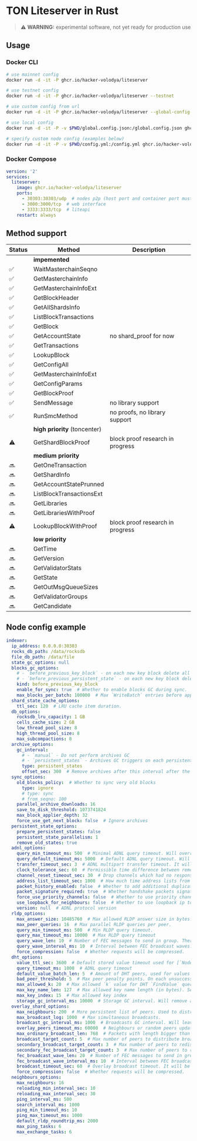 # TON Liteserver in Rust

> :warning: **WARNING:** experimental software, not yet ready for production use

## Usage

### Docker CLI
```bash
# use mainnet config
docker run -d -it -P ghcr.io/hacker-volodya/liteserver

# use testnet config
docker run -d -it -P ghcr.io/hacker-volodya/liteserver --testnet

# use custom config from url
docker run -d -it -P ghcr.io/hacker-volodya/liteserver --global-config-url https://example.com/global.config.json

# use local config
docker run -d -it -P -v $PWD/global.config.json:/global.config.json ghcr.io/hacker-volodya/liteserver --global-config-path /global.config.json

# specify custom node config (examples below)
docker run -d -it -P -v $PWD/config.yml:/config.yml ghcr.io/hacker-volodya/liteserver --config /config.yml
```

### Docker Compose
```yaml
version: '2'
services:
  liteserver:
    image: ghcr.io/hacker-volodya/liteserver
    ports:
      - 30303:30303/udp  # nodes p2p (host port and container port must be equal, container port is specified in config.yml)
      - 3000:3000/tcp  # web interface
      - 3333:3333/tcp  # liteapi
    restart: always
```

## Method support
| Status | Method | Description |
|--------|--------|-------------|
| | **impemented**
| ✅ | WaitMasterchainSeqno
| ✅ | GetMasterchainInfo
| ✅ | GetMasterchainInfoExt
| ✅ | GetBlockHeader
| ✅ | GetAllShardsInfo
| ✅ | ListBlockTransactions
| ✅ | GetBlock
| ✅ | GetAccountState | no shard_proof for now
| ✅ | GetTransactions
| ✅ | LookupBlock
| ✅ | GetConfigAll
| ✅ | GetMasterchainInfoExt
| ✅ | GetConfigParams
| ✅ | GetBlockProof
| ✅ | SendMessage | no library support
| ✅ | RunSmcMethod | no proofs, no library support
| | **high priority** (toncenter)
| ⚠️ | GetShardBlockProof | block proof research in progress
| | **medium priority**
| 🔜 | GetOneTransaction
| 🔜 | GetShardInfo
| 🔜 | GetAccountStatePrunned
| 🔜 | ListBlockTransactionsExt
| 🔜 | GetLibraries
| 🔜 | GetLibrariesWithProof
| ⚠️ | LookupBlockWithProof | block proof research in progress
| | **low priority**
| 🔜 | GetTime
| 🔜 | GetVersion
| 🔜 | GetValidatorStats
| 🔜 | GetState
| 🔜 | GetOutMsgQueueSizes
| 🔜 | GetValidatorGroups
| 🔜 | GetCandidate

## Node config example
```yaml
indexer:
  ip_address: 0.0.0.0:30303
  rocks_db_path: /data/rocksdb
  file_db_path: /data/file
  state_gc_options: null
  blocks_gc_options:
    # - `before_previous_key_block` - on each new key block delete all blocks before the previous one
    # - `before_previous_persistent_state` - on each new key block delete all blocks before the previous key block with persistent state
    kind: before_previous_key_block
    enable_for_sync: true  # Whether to enable blocks GC during sync.
    max_blocks_per_batch: 100000  # Max `WriteBatch` entries before apply
  shard_state_cache_options:
    ttl_sec: 120  # LRU cache item duration.
  db_options:
    rocksdb_lru_capacity: 1 GB
    cells_cache_size: 2 GB
    low_thread_pool_size: 8
    high_thread_pool_size: 8
    max_subcompactions: 8
  archive_options:
    gc_interval:
      # - `manual` - Do not perform archives GC
      # - `persistent_states` - Archives GC triggers on each persistent state
      type: persistent_states
      offset_sec: 300  # Remove archives after this interval after the new persistent state
  sync_options:
    old_blocks_policy:  # Whether to sync very old blocks
      type: ignore
      # type: sync
      # from_seqno: 100
    parallel_archive_downloads: 16
    save_to_disk_threshold: 1073741824
    max_block_applier_depth: 32
    force_use_get_next_block: false  # Ignore archives
  persistent_state_options:
    prepare_persistent_states: false
    persistent_state_parallelism: 1
    remove_old_states: true
  adnl_options:
    query_min_timeout_ms: 500  # Minimal ADNL query timeout. Will override the used timeout if it is less.
    query_default_timeout_ms: 5000  # Default ADNL query timeout. Will be used if no timeout is specified.
    transfer_timeout_sec: 3  # ADNL multipart transfer timeout. It will drop the transfer if it is not completed within this timeout.
    clock_tolerance_sec: 60  # Permissible time difference between remote and local clocks.
    channel_reset_timeout_sec: 30  # Drop channels which had no response for this amount of time.
    address_list_timeout_sec: 1000  # How much time address lists from packets should be valid.
    packet_history_enabled: false  # Whether to add additional duplicated packets check.
    packet_signature_required: true  # Whether handshake packets signature is mandatory.
    force_use_priority_channels: false  # Whether to use priority channels for queries.
    use_loopback_for_neighbours: false  # Whether to use loopback ip to communicate with nodes on the same ip
    version: null  # ADNL protocol version
  rldp_options:
    max_answer_size: 10485760  # Max allowed RLDP answer size in bytes. Query will be rejected if answer is bigger.
    max_peer_queries: 16  # Max parallel RLDP queries per peer.
    query_min_timeout_ms: 500  # Min RLDP query timeout.
    query_max_timeout_ms: 10000  # Max RLDP query timeout
    query_wave_len: 10  # Number of FEC messages to send in group. There will be a short delay between them.
    query_wave_interval_ms: 10  # Interval between FEC broadcast waves.
    force_compression: false  # Whether requests will be compressed.
  dht_options:
    value_ttl_sec: 3600  # Default stored value timeout used for [`Node::store_overlay_node`] and [`Node::store_address`]
    query_timeout_ms: 1000  # ADNL query timeout
    default_value_batch_len: 5  # Amount of DHT peers, used for values search
    bad_peer_threshold: 5  # Max peer penalty points. On each unsuccessful query every peer gains 2 points, and then they are reduced by one on each good action.
    max_allowed_k: 20  # Max allowed `k` value for DHT `FindValue` query.
    max_key_name_len: 127  # Max allowed key name length (in bytes). See [`everscale_network::proto::dht::Key`]
    max_key_index: 15  # Max allowed key index
    storage_gc_interval_ms: 10000  # Storage GC interval. Will remove all outdated entries
  overlay_shard_options:
    max_neighbours: 200  # More persistent list of peers. Used to distribute broadcasts.
    max_broadcast_log: 1000  # Max simultaneous broadcasts.
    broadcast_gc_interval_ms: 1000  # Broadcasts GC interval. Will leave at most `max_broadcast_log` each iteration.
    overlay_peers_timeout_ms: 60000  # Neighbours or random peers update interval.
    max_ordinary_broadcast_len: 768  # Packets with length bigger than this will be sent using FEC broadcast.
    broadcast_target_count: 5  # Max number of peers to distribute broadcast to.
    secondary_broadcast_target_count: 3  # Max number of peers to redistribute ordinary broadcast to.
    secondary_fec_broadcast_target_count: 3  # Max number of peers to redistribute FEC broadcast to.
    fec_broadcast_wave_len: 20  # Number of FEC messages to send in group. There will be a short delay between them.
    fec_broadcast_wave_interval_ms: 10  # Interval between FEC broadcast waves.
    broadcast_timeout_sec: 60  # Overlay broadcast timeout. It will be forcefully dropped if not received in this time.
    force_compression: false  # Whether requests will be compressed.
  neighbours_options:
    max_neighbours: 16
    reloading_min_interval_sec: 10
    reloading_max_interval_sec: 30
    ping_interval_ms: 500
    search_interval_ms: 1000
    ping_min_timeout_ms: 10
    ping_max_timeout_ms: 1000
    default_rldp_roundtrip_ms: 2000
    max_ping_tasks: 6
    max_exchange_tasks: 6
```
